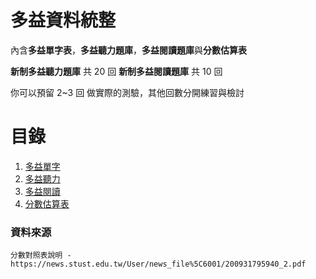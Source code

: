 # 多益資料統整

內含**多益單字表**，**多益聽力題庫**，**多益閱讀題庫**與**分數估算表**

**新制多益聽力題庫** 共 20 回
**新制多益閱讀題庫** 共 10 回

你可以預留 2~3 回 做實際的測驗，其他回數分開練習與檢討 

# 目錄

1. [多益單字](多益單字)
2. [多益聽力](多益聽力)
3. [多益閱讀](多益閱讀)
4. [分數估算表](分數估算表.pdf)

### 資料來源
    分數對照表說明 - https://news.stust.edu.tw/User/news_file%5C6001/200931795940_2.pdf
